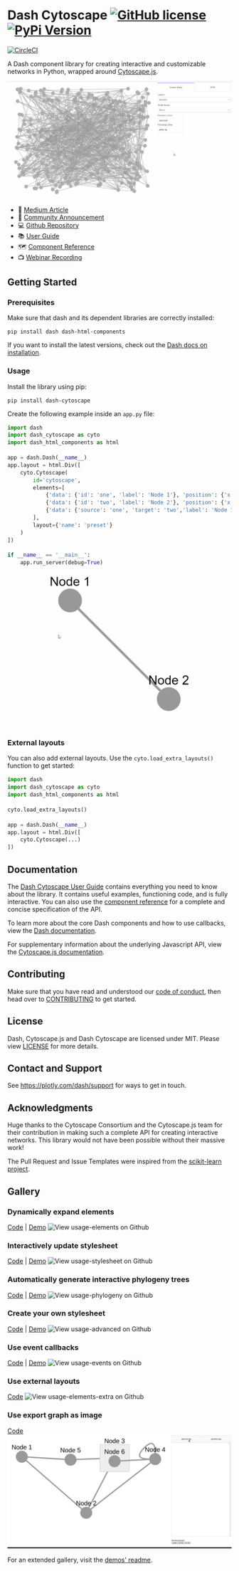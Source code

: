 # Dash Cytoscape [![GitHub license](https://img.shields.io/badge/license-MIT-blue.svg)](https://github.com/plotly/dash-cytoscape/blob/master/LICENSE) [![PyPi Version](https://img.shields.io/pypi/v/dash-cytoscape.svg)](https://pypi.org/project/dash-cytoscape/)
[![CircleCI](https://circleci.com/gh/plotly/dash-cytoscape.svg?style=svg)](https://circleci.com/gh/plotly/dash-cytoscape)

A Dash component library for creating interactive and customizable networks in Python, wrapped around [Cytoscape.js](http://js.cytoscape.org/).

![usage-stylesheet-demo](https://raw.githubusercontent.com/plotly/dash-cytoscape/master/demos/images/usage-stylesheet-demo.gif)

* 🌟 [Medium Article](https://medium.com/@plotlygraphs/introducing-dash-cytoscape-ce96cac824e4)
* 📣 [Community Announcement](https://community.plotly.com/t/announcing-dash-cytoscape/19095)
* 💻 [Github Repository](https://github.com/plotly/dash-cytoscape) 
* 📚 [User Guide](https://dash.plotly.com/cytoscape) 
* 🗺 [Component Reference](https://dash.plotly.com/cytoscape/reference)
* 📺 [Webinar Recording](https://www.youtube.com/watch?v=snXcIsCMQgk)

## Getting Started

### Prerequisites

Make sure that dash and its dependent libraries are correctly installed:
```commandline
pip install dash dash-html-components
```

If you want to install the latest versions, check out the [Dash docs on installation](https://dash.plotly.com/installation).


### Usage

Install the library using pip:

```
pip install dash-cytoscape
```

Create the following example inside an `app.py` file:

```python
import dash
import dash_cytoscape as cyto
import dash_html_components as html

app = dash.Dash(__name__)
app.layout = html.Div([
    cyto.Cytoscape(
        id='cytoscape',
        elements=[
            {'data': {'id': 'one', 'label': 'Node 1'}, 'position': {'x': 50, 'y': 50}},
            {'data': {'id': 'two', 'label': 'Node 2'}, 'position': {'x': 200, 'y': 200}},
            {'data': {'source': 'one', 'target': 'two','label': 'Node 1 to 2'}}
        ],
        layout={'name': 'preset'}
    )
])

if __name__ == '__main__':
    app.run_server(debug=True)
```

![basic-usage](https://raw.githubusercontent.com/plotly/dash-cytoscape/master/demos/images/basic-usage.gif)

### External layouts

You can also add external layouts. Use the `cyto.load_extra_layouts()` function to get started:

```python
import dash
import dash_cytoscape as cyto
import dash_html_components as html

cyto.load_extra_layouts()

app = dash.Dash(__name__)
app.layout = html.Div([
    cyto.Cytoscape(...)
])
```

## Documentation

The [Dash Cytoscape User Guide](https://dash.plotly.com/cytoscape/) contains everything you need to know about the library. It contains useful examples, functioning code, and is fully interactive. You can also use the [component reference](https://dash.plotly.com/cytoscape/reference/) for a complete and concise specification of the API. 

To learn more about the core Dash components and how to use callbacks, view the [Dash documentation](https://dash.plotly.com/).

For supplementary information about the underlying Javascript  API, view the [Cytoscape.js documentation](http://js.cytoscape.org/).

## Contributing

Make sure that you have read and understood our [code of conduct](CODE_OF_CONDUCT.md), then head over to [CONTRIBUTING](CONTRIBUTING.md) to get started. 

## License

Dash, Cytoscape.js and Dash Cytoscape are licensed under MIT. Please view [LICENSE](LICENSE) for more details.

## Contact and Support

See https://plotly.com/dash/support for ways to get in touch.

## Acknowledgments

Huge thanks to the Cytoscape Consortium and the Cytoscape.js team for their contribution in making such a complete API for creating interactive networks. This library would not have been possible without their massive work!

The Pull Request and Issue Templates were inspired from the
[scikit-learn project](https://github.com/scikit-learn/scikit-learn).

## Gallery

### Dynamically expand elements
[Code](usage-elements.py) | [Demo](https://dash-gallery.plotly.host/cytoscape-elements)
![View usage-elements on Github](demos/images/usage-elements-demo.gif)

### Interactively update stylesheet
[Code](usage-elements.py) | [Demo](https://dash-gallery.plotly.host/cytoscape-stylesheet)
![View usage-stylesheet on Github](demos/images/usage-stylesheet.gif)

### Automatically generate interactive phylogeny trees
[Code](demos/usage-phylogeny.py) | [Demo](https://dash-gallery.plotly.host/cytoscape-phylogeny/)
![View usage-phylogeny on Github](demos/images/usage-phylogeny.gif)

### Create your own stylesheet
[Code](usage-advanced.py) | [Demo](https://dash-gallery.plotly.host/cytoscape-advanced)
![View usage-advanced on Github](demos/images/usage-advanced.gif)

### Use event callbacks
[Code](usage-events.py) | [Demo](https://dash-gallery.plotly.host/cytoscape-events)
![View usage-events on Github](demos/images/usage-events.gif)

### Use external layouts
[Code](demos/usage-elements-extra.py)
![View usage-elements-extra on Github](demos/images/usage-elements-extra.gif)

### Use export graph as image
[Code](demos/usage-image-export.py)
![View usage-image-export on Github](demos/images/usage-image-export.gif)

For an extended gallery, visit the [demos' readme](demos/README.md).
